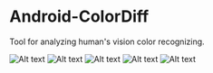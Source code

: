 Android-ColorDiff
=================

Tool for analyzing human's vision color recognizing.

![Alt text](/img/app_scr_1.png "")
![Alt text](/img/app_scr_2.png "")
![Alt text](/img/app_scr_3.png "")
![Alt text](/img/app_scr_4.png "")
![Alt text](/img/app_scr_5.png "")